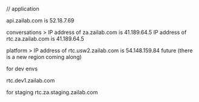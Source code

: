 // application

api.zailab.com is 52.18.7.69

conversations >
IP address of za.zailab.com is 41.189.64.5
IP address of rtc.za.zailab.com is 41.189.64.5

platform > 
IP address of rtc.usw2.zailab.com is 54.148.159.84
future (there is a new region coming along)


for dev envs

rtc.dev1.zailab.com

for staging
rtc.za.staging.zailab.com





